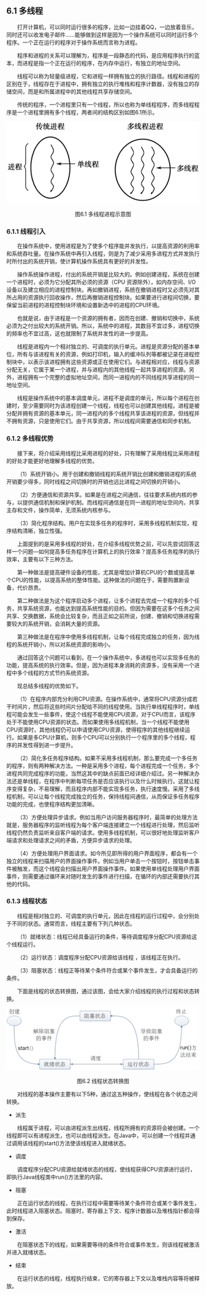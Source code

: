 ## 6.1  多线程

 

&emsp;&emsp;打开计算机，可以同时运行很多的程序，比如一边挂着QQ，一边放着音乐，同时还可以收发电子邮件……能够做到这样是因为一个操作系统可以同时运行多个程序。一个正在运行的程序对于操作系统而言称为进程。

&emsp;&emsp;程序和进程的关系可以理解为，程序是一段静态的代码，是应用程序执行的蓝本，而进程是指一个正在运行的程序，在内存中运行，有独立的地址空间。

&emsp;&emsp;线程可以称为轻量级进程，它和进程一样拥有独立的执行路径。线程和进程的区别在于，线程存在于进程中，拥有独立的执行堆栈和程序计数器，没有独立的存储空间，而是和所属进程中的其他线程共享存储空间。

&emsp;&emsp;传统的程序，一个进程里只有一个线程，所以也称为单线程程序，而多线程程序是一个进程里拥有多个线程，两者间的结构区别如图6.1所示。



<p align="center"><img src="../../img/d6z/tu6.1.png" /></p>  
<p align="center">图6.1  多线程进程示意图</p>  



### 6.1.1  线程引入  



&emsp;&emsp;在操作系统中，使用进程是为了使多个程序能并发执行，以提高资源的利用率和系统吞吐量。在操作系统中再引入线程，则是为了减少采用多进程方式并发执行时所付出的系统开销，使计算机操作系统具有更好的并发性。

&emsp;&emsp;操作系统操作进程，付出的系统开销是比较大的。例如创建进程，系统在创建一个进程时，必须为它分配其所必须的资源（CPU 资源除外），如内存空间、I/O 设备以及建立相应的进程控制块。再如撤销进程，系统在撤销进程时又必须先对其所占用的资源执行回收操作，然后再撤销进程控制块。如果要进行进程间切换，要保留当前进程的进程控制块环境和设置新选中的进程的CPU环境。

&emsp;&emsp;也就是说，由于进程是一个资源的拥有者，因而在创建、撤销和切换中，系统必须为之付出较大的系统开销。所以，系统中的进程，其数目不宜过多，进程切换的频率也不宜过高，这也就限制了系统并发性的进一步提高。

&emsp;&emsp;线程是进程内一个相对独立的、可调度的执行单元。进程是资源分配的基本单位，所有与该进程有关的资源，例如打印机，输入的缓冲队列等都被记录在进程控制块中，以表示该进程拥有这些资源或正在使用它们。与进程相对应，线程与资源分配无关，它属于某一个进程，并与进程内的其他线程一起共享进程的资源。另外，进程拥有一个完整的虚拟地址空间，而同一进程内的不同线程共享进程的同一地址空间。

&emsp;&emsp;线程是操作系统中的基本调度单元，进程不是调度的单元，所以每个进程在创建时，至少需要同时为该进程创建一个线程，线程也可以创建其他线程。进程是被分配并拥有资源的基本单元，同一进程内的多个线程共享该进程的资源，但线程并不拥有资源，只是使用它们。由于共享资源，所以线程间需要通信和同步机制。

### 6.1.2  多线程优势  

&emsp;&emsp;接下来，将介绍采用线程比采用进程的好处，只有理解了采用线程比采用进程的好处才能更好地理解多线程的优势。

&emsp;&emsp;（1）系统开销小。用于创建和撤销线程的系统开销比创建和撤销进程的系统开销要少得多，同时线程之间切换时的开销也远比进程之间切换的开销小。

&emsp;&emsp;（2）方便通信和资源共享。如果是在进程之间通信，往往要求系统内核的参与，以提供通信机制和保护机制。而线程间通信是在同一进程的地址空间内，共享主存和文件，操作简单，无须系统内核参与。

&emsp;&emsp;（3）简化程序结构。用户在实现多任务的程序时，采用多线程机制实现，程序结构清晰，独立性强。

&emsp;&emsp;上面提到的是采用多线程的好处，在介绍多线程优势之前，可以先尝试回答这样一个问题—如何提高多任务程序在计算机上的执行效率？提高多任务程序的执行效率，主要有以下三种方法。

&emsp;&emsp;第一种做法是提高硬件设备的性能，尤其是增加计算机CPU的个数或提高单个CPU的性能，以提高系统的整体性能。这种做法的问题在于，需要购置新设备，代价昂贵。

&emsp;&emsp;第二种做法是为这个程序启动多个进程，让多个进程去完成一个程序的多个任务，共享系统资源，也能达到提高系统性能的目的。但因为需要在这多个任务之间共享、交换数据，系统会比较复杂，而且正如之前所说，创建、撤销和切换进程需要较大的系统开销，会消耗大量的资源。

&emsp;&emsp;第三种做法是在程序中使用多线程机制，让每个线程完成独立的任务，因为线程的系统开销小，所以对系统资源的影响小。

&emsp;&emsp;通过回答这个问题可以看到，在一个操作系统中，多进程也可以实现多任务的功能，提高系统的执行效率。但是，因为进程本身消耗的资源多，没有采用一个进程中多个线程的方式节约系统资源。

&emsp;&emsp;现总结多线程的优势如下。

&emsp;&emsp;（1）在程序内部充分利用CPU资源。在操作系统中，通常将CPU资源分成若干时间片，然后将这些时间片分配给不同的线程使用。当执行单线程程序时，单线程可能会发生一些事件，使这个线程不能使用CPU资源，对于CPU而言，该程序处于不能使用CPU资源的状态。而如果使用多线程机制，当一个线程不能使用CPU资源时，其他线程仍可以申请使用CPU资源，使得程序的其他线程继续运行。如果是多CPU计算机，则多个CPU可以分别执行一个程序里的多个线程，程序的并发性得到进一步提升。

&emsp;&emsp;（2）简化多任务程序结构。如果不采用多线程机制，那么要完成一个多任务的程序，则有两种解决方法。一种是采用多个进程，每个进程完成一个任务，多个进程共同完成程序的功能，当然这其中的缺点前面已经详细介绍过。另一种解决办法还是单线程，在程序中判断每项任务是否应该执行以及什么时候执行。这就让程序变得复杂，不易理解，而且程序内部不能实现多任务，执行速度慢。采用了多线程机制，可以让每个线程完成独立的任务，保持线程间通信，从而保证多任务程序功能的完成，也使程序结构更加清晰。

&emsp;&emsp;（3）方便处理异步请求。例如当用户访问服务器程序时，最简单的处理方法就是，服务器程序的监听线程为每个客户端连接建立一个线程进行处理，然后监听线程仍然负责监听来自客户端的请求。使用多线程机制，可以很好地处理监听客户端请求和处理请求之间的矛盾，方便异步请求的处理。

&emsp;&emsp;（4）方便处理用户界面请求。如今所见即所得的用户界面程序，都会有一个独立的线程来扫描用户的界面操作事件。例如当用户单击一个按钮时，按钮单击事件被触发，而这个线程会扫描出用户界面操作事件。如果使用单线程处理用户界面事件，则需要通过循环来对随时发生的事件进行扫描，在循环的内部还需要执行其他的代码。

### 6.1.3  线程状态  

&emsp;&emsp;线程是相对独立的、可调度的执行单元，因此在线程的运行过程中，会分别处于不同的状态。通常而言，线程主要有下列几种状态。

&emsp;&emsp;（1）就绪状态：线程已经具备运行的条件，等待调度程序分配CPU资源给这个线程运行。

&emsp;&emsp;（2）运行状态：调度程序分配CPU资源给该线程 ，该线程正在执行。

&emsp;&emsp;（3）阻塞状态：线程正等待某个条件符合或某个事件发生，才会具备运行的条件。

&emsp;&emsp;下面是线程的状态转换图，通过该图，会给大家介绍线程的执行过程和状态转换。



<p align="center"><img src="../../img/d6z/tu6.2.png" /></p>  
<p align="center">图6.2  线程状态转换图</p>  



&emsp;&emsp;对线程的基本操作主要有以下5种，通过这五种操作，使线程在各个状态之间转换。

- 派生

&emsp;&emsp;线程属于进程，可以由进程派生出线程，线程所拥有的资源将会被创建。一个线程即可以有进程派生，也可以由线程派生。在Java中，可以创建一个线程并通过调用该线程的start()方法使该线程进入就绪状态。

- 调度

&emsp;&emsp;调度程序分配CPU资源给就绪状态的线程，使线程获得CPU资源进行运行，即执行Java线程类中run()方法里的内容。

- 阻塞

&emsp;&emsp;正在运行状态的线程，在执行过程中需要等待某个条件符合或某个事件发生，此时线程进入阻塞状态。阻塞时，寄存器上下文、程序计数器以及堆栈指针都会得到保存。

- 激活

&emsp;&emsp;在阻塞状态下的线程，如果需要等待的条件符合或事件发生，则该线程被激活并进入就绪状态。

- 结束

&emsp;&emsp;在运行状态的线程，线程执行结束，它的寄存器上下文以及堆栈内容等将被释放。

 
